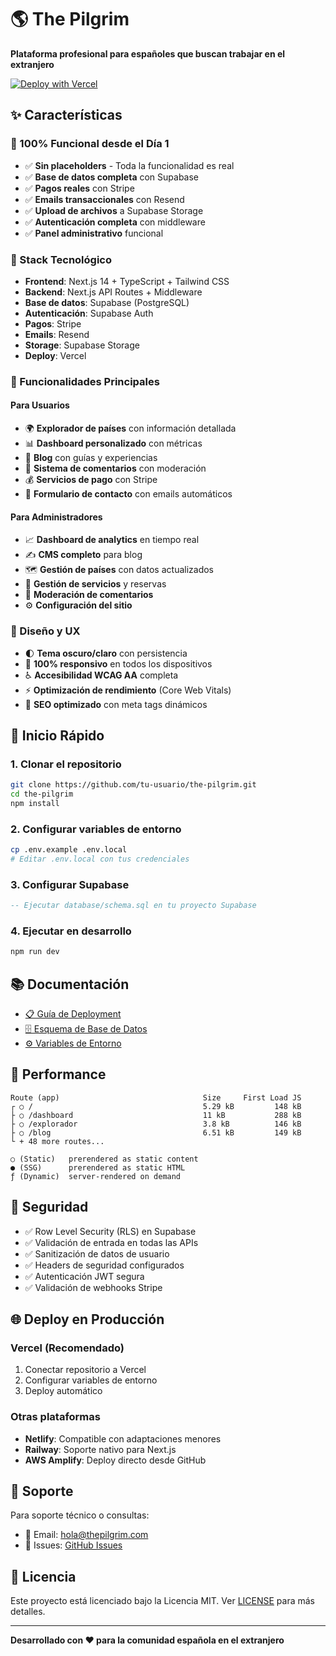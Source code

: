# 🌎 The Pilgrim

**Plataforma profesional para españoles que buscan trabajar en el extranjero**

[![Deploy with Vercel](https://vercel.com/button)](https://vercel.com/new/clone?repository-url=https://github.com/tu-usuario/the-pilgrim)

## ✨ Características

### 🎯 100% Funcional desde el Día 1
- ✅ **Sin placeholders** - Toda la funcionalidad es real
- ✅ **Base de datos completa** con Supabase
- ✅ **Pagos reales** con Stripe
- ✅ **Emails transaccionales** con Resend
- ✅ **Upload de archivos** a Supabase Storage
- ✅ **Autenticación completa** con middleware
- ✅ **Panel administrativo** funcional

### 🔧 Stack Tecnológico
- **Frontend**: Next.js 14 + TypeScript + Tailwind CSS
- **Backend**: Next.js API Routes + Middleware
- **Base de datos**: Supabase (PostgreSQL)
- **Autenticación**: Supabase Auth
- **Pagos**: Stripe
- **Emails**: Resend
- **Storage**: Supabase Storage
- **Deploy**: Vercel

### 📱 Funcionalidades Principales

#### Para Usuarios
- 🌍 **Explorador de países** con información detallada
- 📊 **Dashboard personalizado** con métricas
- 📝 **Blog** con guías y experiencias
- 💬 **Sistema de comentarios** con moderación
- 💰 **Servicios de pago** con Stripe
- 📧 **Formulario de contacto** con emails automáticos

#### Para Administradores
- 📈 **Dashboard de analytics** en tiempo real
- ✍️ **CMS completo** para blog
- 🗺️ **Gestión de países** con datos actualizados
- 💼 **Gestión de servicios** y reservas
- 💬 **Moderación de comentarios**
- ⚙️ **Configuración del sitio**

### 🎨 Diseño y UX
- 🌓 **Tema oscuro/claro** con persistencia
- 📱 **100% responsivo** en todos los dispositivos
- ♿ **Accesibilidad WCAG AA** completa
- ⚡ **Optimización de rendimiento** (Core Web Vitals)
- 🎯 **SEO optimizado** con meta tags dinámicos

## 🚀 Inicio Rápido

### 1. Clonar el repositorio
```bash
git clone https://github.com/tu-usuario/the-pilgrim.git
cd the-pilgrim
npm install
```

### 2. Configurar variables de entorno
```bash
cp .env.example .env.local
# Editar .env.local con tus credenciales
```

### 3. Configurar Supabase
```sql
-- Ejecutar database/schema.sql en tu proyecto Supabase
```

### 4. Ejecutar en desarrollo
```bash
npm run dev
```

## 📚 Documentación

- [📋 Guía de Deployment](./DEPLOYMENT.md)
- [🗄️ Esquema de Base de Datos](./database/schema.sql)
- [⚙️ Variables de Entorno](./.env.example)

## 🎯 Performance

```
Route (app)                                Size     First Load JS
┌ ○ /                                      5.29 kB         148 kB
├ ○ /dashboard                             11 kB           288 kB
├ ○ /explorador                            3.8 kB          146 kB
├ ○ /blog                                  6.51 kB         149 kB
└ + 48 more routes...

○ (Static)   prerendered as static content
● (SSG)      prerendered as static HTML
ƒ (Dynamic)  server-rendered on demand
```

## 🔐 Seguridad

- ✅ Row Level Security (RLS) en Supabase
- ✅ Validación de entrada en todas las APIs
- ✅ Sanitización de datos de usuario
- ✅ Headers de seguridad configurados
- ✅ Autenticación JWT segura
- ✅ Validación de webhooks Stripe

## 🌐 Deploy en Producción

### Vercel (Recomendado)
1. Conectar repositorio a Vercel
2. Configurar variables de entorno
3. Deploy automático

### Otras plataformas
- **Netlify**: Compatible con adaptaciones menores
- **Railway**: Soporte nativo para Next.js
- **AWS Amplify**: Deploy directo desde GitHub

## 📧 Soporte

Para soporte técnico o consultas:
- 📧 Email: hola@thepilgrim.com
- 🐛 Issues: [GitHub Issues](https://github.com/tu-usuario/the-pilgrim/issues)

## 📄 Licencia

Este proyecto está licenciado bajo la Licencia MIT. Ver [LICENSE](./LICENSE) para más detalles.

---

**Desarrollado con ❤️ para la comunidad española en el extranjero**